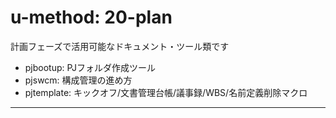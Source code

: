 # u-method: 20-plan

計画フェーズで活用可能なドキュメント・ツール類です

- pjbootup: PJフォルダ作成ツール
- pjswcm: 構成管理の進め方
- pjtemplate: キックオフ/文書管理台帳/議事録/WBS/名前定義削除マクロ

-----


